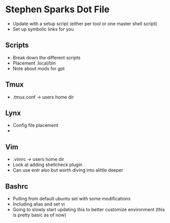 # Stephen Sparks Dot File 

* Update with a setup script (either per tool or one master shell script)
* Set up symbolic links for you 

## Scripts 

* Break down the different scripts 
* Placement .local/bin
* Note about mods for gpt 

## Tmux 

* .tmux.conf -> users home dir 

## Lynx 

* Config file placement 
* 

## Vim

* .vimrc -> users home dir 
* Look at adding shellcheck plugin 
* Can use entr also but worth diving into alittle deeper

## Bashrc 

* Pulling from default ubuntu set with some modifications 
* Including alias and set vi
* Going to slowly start updating this to better customize environment (this is pretty basic as of now)
